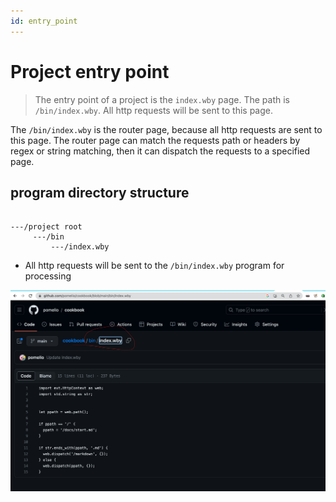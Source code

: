 ```yaml
---
id: entry_point
---
```

# Project entry point
> The entry point of a project is the `index.wby` page. The path is `/bin/index.wby`. All http requests will be sent to this page.

The `/bin/index.wby` is the router page, because all http requests are sent to this page. The router page can match the requests path or headers by regex or string matching, then it can dispatch the requests to a specified page.

## program directory structure
```

---/project root
     ---/bin
         ---/index.wby
```

- All http requests will be sent to the `/bin/index.wby` program for processing

![entry_point](/public/images/entry_point.png)
